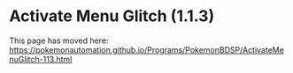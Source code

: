 # Activate Menu Glitch (1.1.3)

This page has moved here: https://pokemonautomation.github.io/Programs/PokemonBDSP/ActivateMenuGlitch-113.html

